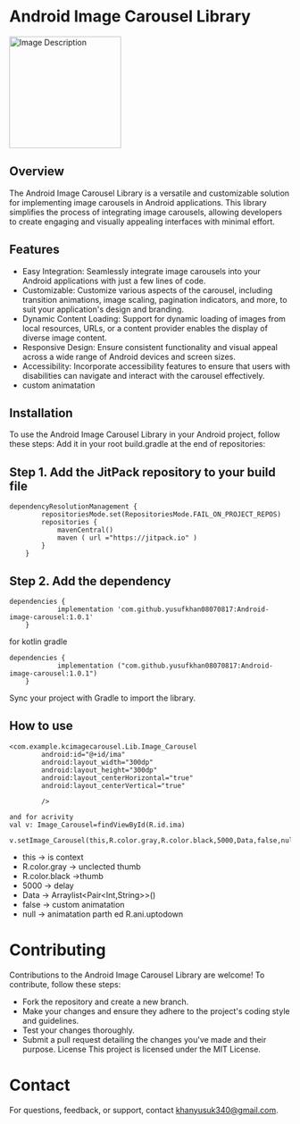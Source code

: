 # Android Image Carousel Library
<img src="[image_url](https://soliloquywp.com/wp-content/uploads/2016/03/carousel_addon.png)" alt="Image Description" width="200" height="200">

## Overview
The Android Image Carousel Library is a versatile and customizable solution for implementing image carousels in Android applications. This library simplifies the process of integrating image carousels, allowing developers to create engaging and visually appealing interfaces with minimal effort.
## Features
* Easy Integration: Seamlessly integrate image carousels into your Android applications with just a few lines of code.
* Customizable: Customize various aspects of the carousel, including transition animations, image scaling, pagination indicators, and more, to suit your application's design and branding.
* Dynamic Content Loading: Support for dynamic loading of images from local resources, URLs, or a content provider enables the display of diverse image content.
* Responsive Design: Ensure consistent functionality and visual appeal across a wide range of Android devices and screen sizes.
* Accessibility: Incorporate accessibility features to ensure that users with disabilities can navigate and interact with the carousel effectively.
* custom animatation
## Installation 
To use the Android Image Carousel Library in your Android project, follow these steps:
Add it in your root build.gradle at the end of repositories:
## Step 1. Add the JitPack repository to your build file
````
dependencyResolutionManagement {
		repositoriesMode.set(RepositoriesMode.FAIL_ON_PROJECT_REPOS)
		repositories {
			mavenCentral()
			maven ( url ="https://jitpack.io" )
		}
	}
````
## Step 2. Add the dependency
````
dependencies {
	        implementation 'com.github.yusufkhan08070817:Android-image-carousel:1.0.1'
	}
````
for kotlin gradle
````
dependencies {
	        implementation ("com.github.yusufkhan08070817:Android-image-carousel:1.0.1")
	}
````
Sync your project with Gradle to import the library.

## How to use
````
<com.example.kcimagecarousel.Lib.Image_Carousel
        android:id="@+id/ima"
        android:layout_width="300dp"
        android:layout_height="300dp"
        android:layout_centerHorizontal="true"
        android:layout_centerVertical="true"

        />

and for acrivity
val v: Image_Carousel=findViewById(R.id.ima)
        v.setImage_Carousel(this,R.color.gray,R.color.black,5000,Data,false,null)
````
* this -> is context
* R.color.gray -> unclected thumb
* R.color.black ->thumb
* 5000 -> delay
* Data -> Arraylist<Pair<Int,String>>()
* false -> custom animatation
* null -> animatation parth ed R.ani.uptodown
# Contributing
Contributions to the Android Image Carousel Library are welcome! To contribute, follow these steps:

* Fork the repository and create a new branch.
* Make your changes and ensure they adhere to the project's coding style and guidelines.
* Test your changes thoroughly.
* Submit a pull request detailing the changes you've made and their purpose.
License
This project is licensed under the MIT License.

# Contact
For questions, feedback, or support, contact khanyusuk340@gmail.com.






